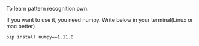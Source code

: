 To learn pattern recognition own.

If you want to use it, you need numpy.
Write below in your terminal(Linux or mac better)

`pip install numpy==1.11.0`

